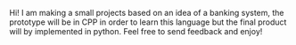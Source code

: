 Hi!
I am making a small projects based on an idea of a banking system, the prototype will be in CPP in order to learn this language but the final product will by implemented in python.
Feel free to send feedback and enjoy!
